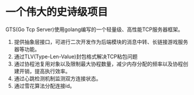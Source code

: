 # 一个伟大的史诗级项目

GTS(Go Tcp Server)使用golang编写的一个轻量级、高性能TCP服务器框架。

1. 提供抽象层接口，可进行二次开发作为后端模块的消息中转、长链接游戏服务器等功能。
2. 通过TLV(Type-Len-Value)封包格式解决TCP粘包问题
3. 通过协程池复用对象以及限制最大协程数量，减少内存分配的频率以及协程创建开销，提高执行效率。
4. 通过心跳检测机制监测双方连接状态。
5. 通过雪花算法分配连接id。